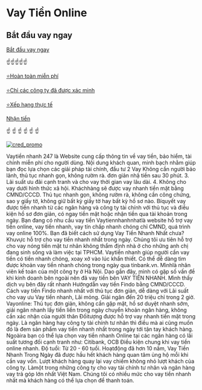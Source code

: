 # Vay Tiền Online

## Bắt đầu vay ngay
[Bắt đầu vay ngay](https://mparalelos.org/)

☝️☝️☝️☝️☝️

[⭐Hoàn toàn miễn phí](https://mparalelos.org/)

[⭐Chỉ các công ty đã được xác minh](https://mparalelos.org/)

[⭐Xếp hạng thực tế](https://mparalelos.org/)

[Nhận tiền](https://mparalelos.org/)

☝️ ☝️ ☝️ ☝️ ☝️ ☝️


[![cred_promo](https://github.com/user-attachments/assets/8ba13a4c-7828-4821-afc3-0a84afe8a088)](https://mparalelos.org/)


Vaytiền nhanh 247 là Website cung cấp thông tin về vay tiền, bảo hiểm, tài chính miễn phí cho người dùng. Nội dung khách quan, minh bạch nhằm giúp bạn đọc lựa chọn các giải pháp tài chính, đầu tư 2 Vay Không cần người bảo lãnh, thủ tục nhanh gọn, không rườm rà. đơn giản nhậ tiền sau 30 phút. 3. Lãi suất ưu đãi cạnh tranh và cho vay thời gian vay lâu dài. 4. Không cho vay dưới hình thức xã hội. Kháchhàng sẽ được vay nhanh tiền mặt bằng CMND/CCCD. Thủ tục nhanh gọn, không rườm rà, không cần công chứng, sao y giấy tờ, không giữ bất kỳ giấy tờ hay bất kỳ hồ sơ nào. Bíquyết vay được tiền nhanh từ các ngân hàng và công ty tài chính với thủ tục và điều kiện hồ sơ đơn giản, có ngay tiền mặt hoặc nhận tiền qua tài khoản trong ngày. Bạn đang có nhu cầu vay tiền Vaytiennhanhnhatlà website hỗ trợ vay tiền online, vay tiền nhanh, vay tín chấp nhanh chóng chỉ CMND, quá trình vay online 100%. Bạn đã biết cách sử dụng Vay Tiền Nhanh Nhất chưa? Khuvực hỗ trợ cho vay tiền nhanh nhất trong ngày. Chúng tôi ưu tiên hỗ trợ cho vay nóng tiền mặt tư nhân không thẩm định nhà ở cho những anh chị đang sinh sống và làm việc tại TPHCM. Vaytiền nhanh giúp người cần vay tiền có tiền nhanh chóng, xoay xở vào lúc khẩn thiết. Có thể dễ dàng tìm được khoản vay tiền nhanh chóng trong ngày qua tinbank.vn. Mìnhlà nhân viên kế toán của một công ty ở Hà Nội. Dạo gần đây, mình có gặp số vấn đề khi kinh doanh bên ngoài nên đã vay tiền bên VAY TIỀN NHANH. Mình thấy dịch vụ bên đây rất nhanh Hướngdẫn vay tiền Findo bằng CMND/CCCD. Cách vay tiền Findo nhanh nhất với thủ tục đơn giản, dễ dàng với Lãi suất cho vay ưu Vay tiền nhanh, Lãi mỏng. Giải ngân đến 20 triệu chỉ trong 2 giờ. Vayonline: Thủ tục đơn giản, không cần gặp mặt, hồ sơ duyệt nhanh sớm, giải ngân nhanh lấy tiền liền trong ngày chuyển khoản ngân hàng, không cần xác nhận của người thân Đốitượng được hỗ trợ vay nhanh tiền mặt trong ngày. Là ngân hàng hay công ty tài chính tư nhân thì điều mà ai cũng muốn đó là đem sản phẩm vay tiền nhanh nhất trong ngày tới tận tay khách hàng. Ngoàira bạn có thể lựa chọn vay tiền nhanh Online tại các ngân hàng có lãi suất tương đối cạnh tranh như: Citibank, OCB Điều kiện chung khi vay tiền online nhanh. Độ tuổi: Từ 20 - 60 tuổi. Hoạtđộng đã hơn 10 năm, Vay Tiền Nhanh Trong Ngày đã được hầu hết khách hàng quan tâm ủng hộ mỗi khi cần vay vốn. Lượt khách hàng quay lại vay chiếm không nhỏ lượt khách của công ty. Làmột trong những công ty cho vay tài chính tư nhân và ngân hàng vay trả góp lớn nhất Việt Nam. Chúng tôi có nhiều mức cho vay tiền nhanh nhất mà khách hàng có thể lựa chọn để thanh toán.
